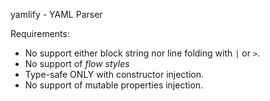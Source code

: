 yamlify - YAML Parser

Requirements:
* No support either block string nor line folding with `|` or `>`.
* No support of _flow styles_
* Type-safe ONLY with constructor injection. 
* No support of mutable properties injection.